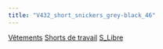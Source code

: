 ```yaml
---
title: "V432_short_snickers_grey-black_46"
---
```


[Vêtements](notes/equipements/L_Vetements.md) [Shorts de travail](notes/Shorts%20de%20travail.md) [S_Libre](notes/statut/S_Libre.md)